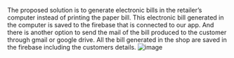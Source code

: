 The proposed solution is to generate electronic bills in the retailer’s computer instead of printing the paper bill. 
This electronic bill generated in the computer is saved to the firebase that is connected to our app. And there is another option to send the mail of the bill produced to the customer through gmail or google drive. 
All the bill generated in the shop are saved in the firebase including the customers details.
![image](https://user-images.githubusercontent.com/74921639/201415705-7639c757-ae43-4bdf-b8b1-527c4501b76a.png)

